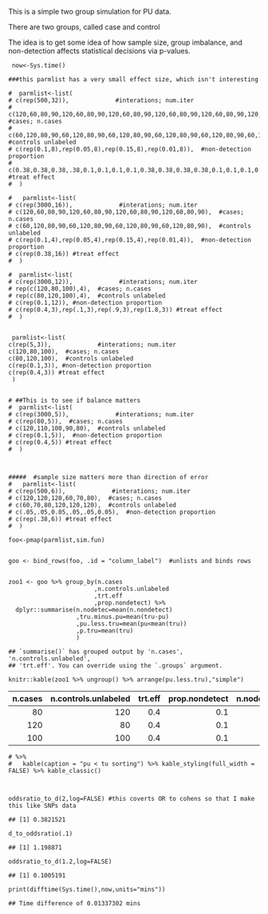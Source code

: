 This is a simple two group simulation for PU data.

There are two groups, called case and control

The idea is to get some idea of how sample size, group imbalance, and
non-detection affects statistical decisions via p-values.

     now<-Sys.time()

    ###this parmlist has a very small effect size, which isn't interesting
     
    #  parmlist<-list(
    # c(rep(500,32)),             #interations; num.iter
    # c(120,60,80,90,120,60,80,90,120,60,80,90,120,60,80,90,120,60,80,90,120,60,80,90,120,60,80,90,120,60,80,90),  #cases; n.cases
    # c(60,120,80,90,60,120,80,90,60,120,80,90,60,120,80,90,60,120,80,90,60,120,80,90,60,120,80,90,60,120,80,90),  #controls unlabeled
    # c(rep(0.1,8),rep(0.05,8),rep(0.15,8),rep(0.01,8)),  #non-detection proportion
    # c(0.38,0.38,0.38,.38,0.1,0.1,0.1,0.1,0.38,0.38,0.38,0.38,0.1,0.1,0.1,0.1,0.38,0.38,0.38,.38,0.1,0.1,0.1,0.1,0.38,0.38,0.38,0.38,0.1,0.1,0.1,0.1) #treat effect
    #  )
     
    #   parmlist<-list(
    # c(rep(3000,16)),             #interations; num.iter
    # c(120,60,80,90,120,60,80,90,120,60,80,90,120,60,80,90),  #cases; n.cases
    # c(60,120,80,90,60,120,80,90,60,120,80,90,60,120,80,90),  #controls unlabeled
    # c(rep(0.1,4),rep(0.05,4),rep(0.15,4),rep(0.01,4)),  #non-detection proportion
    # c(rep(0.38,16)) #treat effect
    #  )

    #  parmlist<-list(
    # c(rep(3000,12)),             #interations; num.iter
    # rep(c(120,80,100),4),  #cases; n.cases
    # rep(c(80,120,100),4),  #controls unlabeled
    # c(rep(0.1,12)), #non-detection proportion
    # c(rep(0.4,3),rep(.1,3),rep(.9,3),rep(1.8,3)) #treat effect
    #  )
     
      
     parmlist<-list(
    c(rep(5,3)),             #interations; num.iter
    c(120,80,100),  #cases; n.cases
    c(80,120,100),  #controls unlabeled
    c(rep(0.1,3)), #non-detection proportion
    c(rep(0.4,3)) #treat effect
     )


    # ##This is to see if balance matters
    #  parmlist<-list(
    # c(rep(3000,5)),             #interations; num.iter
    # c(rep(80,5)),  #cases; n.cases
    # c(120,110,100,90,80),  #controls unlabeled
    # c(rep(0.1,5)),  #non-detection proportion
    # c(rep(0.4,5)) #treat effect
    #  )


     
    #####  #sample size matters more than direction of error
    #   parmlist<-list(
    # c(rep(500,6)),             #interations; num.iter
    # c(120,120,120,60,70,80),  #cases; n.cases
    # c(60,70,80,120,120,120),  #controls unlabeled
    # c(.05,.05,0.05,.05,.05,0.05),  #non-detection proportion
    # c(rep(.38,6)) #treat effect
    #  )
     
    foo<-pmap(parmlist,sim.fun)


    goo <- bind_rows(foo, .id = "column_label")  #unlists and binds rows


    zoo1 <- goo %>% group_by(n.cases
                            ,n.controls.unlabeled
                            ,trt.eff
                            ,prop.nondetect) %>% 
      dplyr::summarise(n.nodetec=mean(n.nondetect)
                       ,tru.minus.pu=mean(tru-pu)
                       ,pu.less.tru=mean(pu<mean(tru))
                       ,p.tru=mean(tru)
                       )

    ## `summarise()` has grouped output by 'n.cases', 'n.controls.unlabeled',
    ## 'trt.eff'. You can override using the `.groups` argument.

    knitr::kable(zoo1 %>% ungroup() %>% arrange(pu.less.tru),"simple")

<table>
<thead>
<tr class="header">
<th style="text-align: right;">n.cases</th>
<th style="text-align: right;">n.controls.unlabeled</th>
<th style="text-align: right;">trt.eff</th>
<th style="text-align: right;">prop.nondetect</th>
<th style="text-align: right;">n.nodetec</th>
<th style="text-align: right;">tru.minus.pu</th>
<th style="text-align: right;">pu.less.tru</th>
<th style="text-align: right;">p.tru</th>
</tr>
</thead>
<tbody>
<tr class="odd">
<td style="text-align: right;">80</td>
<td style="text-align: right;">120</td>
<td style="text-align: right;">0.4</td>
<td style="text-align: right;">0.1</td>
<td style="text-align: right;">12</td>
<td style="text-align: right;">-0.0579705</td>
<td style="text-align: right;">0.6</td>
<td style="text-align: right;">0.0421281</td>
</tr>
<tr class="even">
<td style="text-align: right;">120</td>
<td style="text-align: right;">80</td>
<td style="text-align: right;">0.4</td>
<td style="text-align: right;">0.1</td>
<td style="text-align: right;">8</td>
<td style="text-align: right;">-0.0100556</td>
<td style="text-align: right;">0.6</td>
<td style="text-align: right;">0.0760706</td>
</tr>
<tr class="odd">
<td style="text-align: right;">100</td>
<td style="text-align: right;">100</td>
<td style="text-align: right;">0.4</td>
<td style="text-align: right;">0.1</td>
<td style="text-align: right;">10</td>
<td style="text-align: right;">-0.0152300</td>
<td style="text-align: right;">0.8</td>
<td style="text-align: right;">0.0063540</td>
</tr>
</tbody>
</table>

    # %>% 
    #   kable(caption = "pu < tu sorting") %>% kable_styling(full_width = FALSE) %>% kable_classic()



    oddsratio_to_d(2,log=FALSE) #this coverts OR to cohens so that I make this like SNPs data

    ## [1] 0.3821521

    d_to_oddsratio(.1)

    ## [1] 1.198871

    oddsratio_to_d(1.2,log=FALSE)

    ## [1] 0.1005191

    print(difftime(Sys.time(),now,units="mins"))

    ## Time difference of 0.01337302 mins

